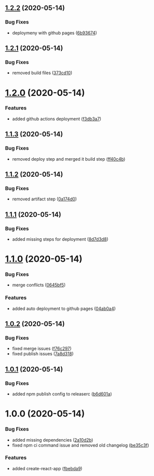 ## [1.2.2](https://github.com/abdelrahmanahmed/semantic-release-example/compare/v1.2.1...v1.2.2) (2020-05-14)


### Bug Fixes

* deploymeny with github pages ([6b93674](https://github.com/abdelrahmanahmed/semantic-release-example/commit/6b936740f66c37ceb91a1a3a16684206f089a950))

## [1.2.1](https://github.com/abdelrahmanahmed/semantic-release-example/compare/v1.2.0...v1.2.1) (2020-05-14)


### Bug Fixes

* removed build files ([373cd10](https://github.com/abdelrahmanahmed/semantic-release-example/commit/373cd10f37dcd9913cdc577372d249bdb399d702))

# [1.2.0](https://github.com/abdelrahmanahmed/semantic-release-example/compare/v1.1.3...v1.2.0) (2020-05-14)


### Features

* added github actions deployment ([f3db3a7](https://github.com/abdelrahmanahmed/semantic-release-example/commit/f3db3a7c13831b54f2192be25b986a02d91da967))

## [1.1.3](https://github.com/abdelrahmanahmed/semantic-release-example/compare/v1.1.2...v1.1.3) (2020-05-14)


### Bug Fixes

* removed deploy step and merged it  build step ([ff40c4b](https://github.com/abdelrahmanahmed/semantic-release-example/commit/ff40c4bfe4bb1f28e8a9170b817a5893c6889dff))

## [1.1.2](https://github.com/abdelrahmanahmed/semantic-release-example/compare/v1.1.1...v1.1.2) (2020-05-14)


### Bug Fixes

* removed artifact step ([0a174d0](https://github.com/abdelrahmanahmed/semantic-release-example/commit/0a174d08994eb4738495fb84762d81c0e5ea10c6))

## [1.1.1](https://github.com/abdelrahmanahmed/semantic-release-example/compare/v1.1.0...v1.1.1) (2020-05-14)


### Bug Fixes

* added missing steps for deployment ([8d7d3d8](https://github.com/abdelrahmanahmed/semantic-release-example/commit/8d7d3d8afa673d4ce0b1299c1caa857f845db6cc))

# [1.1.0](https://github.com/abdelrahmanahmed/semantic-release-example/compare/v1.0.2...v1.1.0) (2020-05-14)


### Bug Fixes

* merge conflicts ([0645bf5](https://github.com/abdelrahmanahmed/semantic-release-example/commit/0645bf5b31f6fe0901e6a5c06a96ac32627e0df0))


### Features

* added auto deployment to github pages ([04ab0a4](https://github.com/abdelrahmanahmed/semantic-release-example/commit/04ab0a4be3d90f1ce6f5e9655eda59d4246db938))

## [1.0.2](https://github.com/abdelrahmanahmed/semantic-release-example/compare/v1.0.1...v1.0.2) (2020-05-14)


### Bug Fixes

* fixed merge issues ([f76c297](https://github.com/abdelrahmanahmed/semantic-release-example/commit/f76c2976cf0aa4dff470de4b2c15947451b26cc8))
* fixed publish issues ([7a8d318](https://github.com/abdelrahmanahmed/semantic-release-example/commit/7a8d31862774370bd17f6ea164da5d6f1b30b979))

## [1.0.1](https://github.com/abdelrahmanahmed/semantic-release-example/compare/v1.0.0...v1.0.1) (2020-05-14)


### Bug Fixes

* added npm publish config to releaserc ([b6d601a](https://github.com/abdelrahmanahmed/semantic-release-example/commit/b6d601a8e3d5249cc14bcfbbb8a4cb9155cd61f9))

# 1.0.0 (2020-05-14)


### Bug Fixes

* added missing dependencies ([2a10d2b](https://github.com/abdelrahmanahmed/semantic-release-example/commit/2a10d2ba997587e948472cbd58198b63fbd1e1f8))
* fixed npm ci command issue and removed old changelog ([be35c3f](https://github.com/abdelrahmanahmed/semantic-release-example/commit/be35c3f51cfe959c9d5740e28f74d0db9d703e97))


### Features

* added create-react-app ([fbebda9](https://github.com/abdelrahmanahmed/semantic-release-example/commit/fbebda91d8462641c5d428e198f575776a2f008e))
